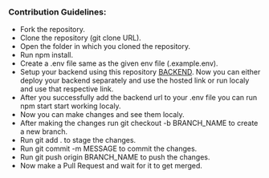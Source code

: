 <h3>Contribution Guidelines:</h3>

<ul>
    <li>Fork the repository.</li>
    <li>Clone the repository (git clone URL).</li>
    <li>Open the folder in which you cloned the repository.</li>
    <li>Run npm install.</li>
    <li>Create a .env file same as the given env file (.example.env).</li>
    <li>Setup your backend using this repository <a href="https://github.com/kunaljain0212/Apni-Dukaan-Backend">BACKEND</a>. Now you can either deploy your backend separately and use the hosted link or run localy and use that respective link.</li>
    <li>After you successfully add the backend url to your .env file you can run npm start start working localy.</li>
    <li>Now you can make changes and see them localy.</li>
    <li>After making the changes run git checkout -b BRANCH_NAME to create a new branch.</li>
    <li>Run git add . to stage the changes.</li>
    <li>Run git commit -m MESSAGE to commit the changes.</li>
    <li>Run git push origin BRANCH_NAME to push the changes.</li>
    <li>Now make a Pull Request and wait for it to get merged.</li>
</ul>


